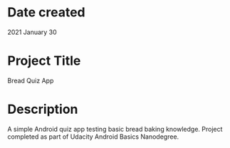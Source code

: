 # Date created
2021 January 30

# Project Title
Bread Quiz App

# Description
A simple Android quiz app testing basic bread baking knowledge. Project completed as part of Udacity Android Basics Nanodegree.
